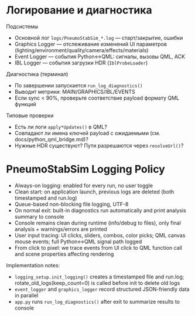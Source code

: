 # Логирование и диагностика

Подсистемы
- Основной лог `logs/PneumoStabSim_*.log` — старт/закрытие, ошибки
- Graphics Logger — отслеживание изменений UI параметров (lighting/environment/quality/camera/effects/materials)
- Event Logger — события Python↔QML: сигналы, вызовы QML, ACK
- IBL Logger — события загрузки HDR (`IblProbeLoader`)

Диагностика (терминал)
- По завершении запускается `run_log_diagnostics()`
- Выводит метрики: MAIN/GRAPHICS/IBL/EVENTS
- Если sync < 90%, проверьте соответствие payload формату QML функций

Типовые проверки
- Есть ли логи `apply*Updates()` в QML?
- Совпадают ли имена ключей payload с ожидаемыми (см. docs/python_qml_bridge.md)?
- Нужные HDR существуют? Пути разрешаются через `resolveUrl()`?

# PneumoStabSim Logging Policy

- Always-on logging: enabled for every run, no user toggle
- Clean start: on application launch, previous logs are deleted (both timestamped and run.log)
- Queue-based non-blocking file logging, UTF-8
- On normal exit: built-in diagnostics run automatically and print analysis summary to console
- Console remains clean during runtime (info/debug to files), only final analysis + warnings/errors are printed
- User input tracing: UI clicks, sliders, combos, color picks; QML canvas mouse events; full Python↔QML signal path logged
- From click to pixel: we trace events from UI click to QML function call and scene properties affecting rendering

Implementation notes:
- `logging_setup.init_logging()` creates a timestamped file and run.log; rotate_old_logs(keep_count=0) is called before init to delete old logs
- `event_logger` and `graphics_logger` record structured JSON-friendly data in parallel
- `app.py` runs `run_log_diagnostics()` after exit to summarize results to console
